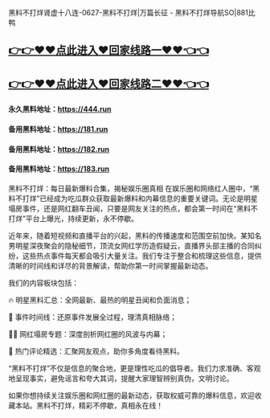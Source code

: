 黑料不打烊肾虚十八连-0627-黑料不打烊|万篇长征 - 黑料不打烊导航SO|881比鸭

## [👉👉♥♥点此进入♥回家线路一♥♥👈👈](https://unpkg.com/182run/index.html)
## [👉👉♥♥点此进入♥回家线路二♥♥👈👈](https://unpkg.com/182-1run/index.html)

#### 永久黑料地址：https://444.run
#### 备用黑料地址：https://181.run
#### 备用黑料地址：https://182.run
#### 备用黑料地址：https://183.run

黑料不打烊：每日最新爆料合集，揭秘娱乐圈真相
在娱乐圈和网络红人圈中，“黑料不打烊”已经成为吃瓜群众获取最新爆料和内幕信息的重要关键词。无论是明星塌房事件，还是网红翻车丑闻，只要是网友关注的热点，都会第一时间在“黑料不打烊”平台上曝光，持续更新，永不停歇。

近年来，随着短视频和直播平台的兴起，黑料的传播速度和范围空前加快。某知名男明星深夜聚会的隐秘细节，顶流女网红学历造假疑云，直播界头部主播的合同纠纷，这些热点事件每天都会吸引大量关注。我们专注于整合和梳理这些信息，提供清晰的时间线和详尽的背景解读，帮助你第一时间掌握最新动态。

我们的内容板块包括：

🔥 明星黑料汇总：全网最新、最热的明星丑闻和负面消息；

📅 事件时间线：还原事件发展全过程，理清真相脉络；

🕵️‍♂️ 网红塌房专题：深度剖析网红圈的风波与内幕；

💬 热门评论精选：汇聚网友观点，助你多角度看待黑料。

“黑料不打烊”不仅是信息的聚合地，更是理性吃瓜的倡导者。我们力求准确、客观地呈现事实，避免谣言和夸大其词，提醒大家理智辨别真伪，文明讨论。

如果你想持续关注娱乐圈和网红圈的最新动态，获取权威可靠的爆料信息，欢迎收藏本站。黑料不打烊，精彩不停歇，真相永在线！





